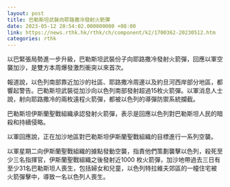 ```yaml
---
layout: post
title: 巴勒斯坦武裝向耶路撒冷發射火箭彈
date: 2023-05-12 20:54:02.000000000 +08:00
link: https://news.rthk.hk/rthk/ch/component/k2/1700362-20230512.htm
categories: rthk
---
```


以巴緊張局勢進一步升級，巴勒斯坦武裝份子向耶路撒冷發射火箭彈，回應以軍空襲加沙，是雙方本周爆發激烈衝突以來首次。

報道說，以色列南部靠近加沙的社區、耶路撒冷周邊以及約旦河西岸部分地區，都響起警告。巴勒斯坦武裝從加沙向以色列南部發射超過15枚火箭彈。以軍消息人士說，射向耶路撒冷的兩枚遠程火箭彈，都被以色列的導彈防禦系統攔截。

巴勒斯坦伊斯蘭聖戰組織承認發射火箭彈，表示是回應以色列對巴勒斯坦人民的暗殺和持續侵略。

以軍回應說，正在加沙地區對巴勒斯坦伊斯蘭聖戰組織的目標進行一系列空襲。

以軍星期二向伊斯蘭聖戰組織的據點發動空襲，指責他們策劃襲擊以色列，殺死至少三名指揮官，伊斯蘭聖戰組織之後發射近1000 枚火箭彈，加沙地帶過去三日有至少31名巴勒斯坦人喪生，包括婦女和兒童，以色列特拉維夫郊區的一幢住宅被火箭彈擊中，導致一名以色列人喪生。
